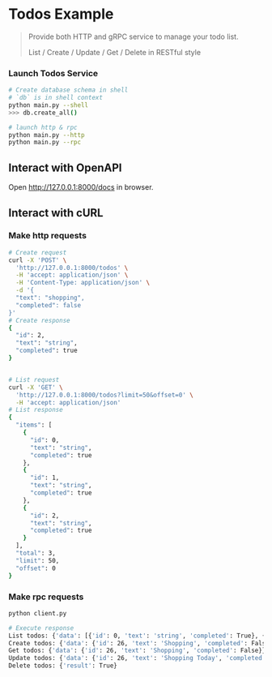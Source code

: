 # Todos Example

> Provide both HTTP and gRPC service to manage your todo list.
> 
> List / Create / Update / Get / Delete in RESTful style
> 

### Launch Todos Service

```bash
# Create database schema in shell
# `db` is in shell context 
python main.py --shell
>>> db.create_all()

# launch http & rpc 
python main.py --http 
python main.py --rpc
```

## Interact with OpenAPI 
Open http://127.0.0.1:8000/docs in browser. 

## Interact with cURL

### Make http requests

```bash
# Create request
curl -X 'POST' \
  'http://127.0.0.1:8000/todos' \
  -H 'accept: application/json' \
  -H 'Content-Type: application/json' \
  -d '{
  "text": "shopping",
  "completed": false
}'
# Create response
{
  "id": 2,
  "text": "string",
  "completed": true
}


# List request
curl -X 'GET' \
  'http://127.0.0.1:8000/todos?limit=50&offset=0' \
  -H 'accept: application/json'
# List response
{
  "items": [
    {
      "id": 0,
      "text": "string",
      "completed": true
    },
    {
      "id": 1,
      "text": "string",
      "completed": true
    },
    {
      "id": 2,
      "text": "string",
      "completed": true
    }
  ],
  "total": 3,
  "limit": 50,
  "offset": 0
}
```

### Make rpc requests

```bash
python client.py

# Execute response
List todos: {'data': [{'id': 0, 'text': 'string', 'completed': True}, {'id': 1, 'text': 'string', 'completed': True}], 'count': 26}
Create todos: {'data': {'id': 26, 'text': 'Shopping', 'completed': False}}
Get todos: {'data': {'id': 26, 'text': 'Shopping', 'completed': False}}
Update todos: {'data': {'id': 26, 'text': 'Shopping Today', 'completed': True}}
Delete todos: {'result': True}
```
